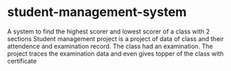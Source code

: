 # student-management-system
A system to find the highest scorer and lowest scorer of a class with 2 sections
Student management project is a project of data of class and their attendence and examination record. The class had an examination. The project traces the examination data and even gives topper of the class with certificate

